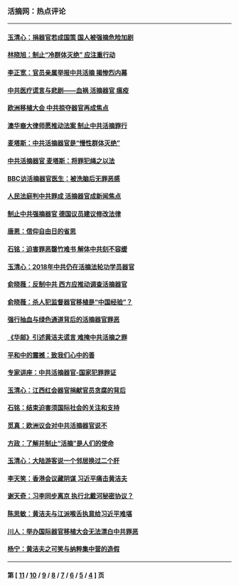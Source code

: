 ### 活摘网：热点评论
---
#### [玉清心：捐器官若成国策 国人被强摘危险加剧](../../pages/nf5879/n12802713.md?07030430) 
#### [林晓旭：制止“冷群体灭绝” 应注重行动](../../pages/nf5879/n12779736.md?07030430) 
#### [李正宽：官员亲属举报中共活摘 揭惨烈内幕](../../pages/nf5879/n12684490.md?07030430) 
#### [中共医疗谎言与悲剧——血祸 活摘器官 瘟疫](../../pages/nf5879/n12372103.md?07030430) 
#### [欧洲移植大会 中共掠夺器官再成焦点](../../pages/nf5879/n11538883.md?07030430) 
#### [澳华裔大律师愿推动法案 制止中共活摘罪行](../../pages/nf5879/n11377039.md?07030430) 
#### [麦塔斯：中共活摘器官是“慢性群体灭绝”](../../pages/nf5879/n11350529.md?07030430) 
#### [中共活摘器官 麦塔斯：将罪犯绳之以法](../../pages/nf5879/n11347973.md?07030430) 
#### [BBC访活摘器官医生：被洗脑后无罪恶感](../../pages/nf5879/n11335935.md?07030430) 
#### [人民法庭判中共罪成 活摘器官成新闻焦点](../../pages/nf5879/n11331578.md?07030430) 
#### [制止中共强摘器官 德国议员建议修改法律](../../pages/nf5879/n11249451.md?07030430) 
#### [唐恩：信仰自由日的省思](../../pages/nf5879/n11003525.md?07030430) 
#### [石铭：迫害罪恶罄竹难书  解体中共刻不容缓](../../pages/nf5879/n10942855.md?07030430) 
#### [玉清心：2018年中共仍在活摘法轮功学员器官](../../pages/nf5879/n10914646.md?07030430) 
#### [俞晓薇：反制中共 西方应推动调查活摘器官](../../pages/nf5879/n10794671.md?07030430) 
#### [俞晓薇：杀人犯监督器官移植是“中国经验”？](../../pages/nf5879/n10466427.md?07030430) 
#### [强行抽血与绿色通道背后的活摘器官罪恶](../../pages/nf5879/n10004708.md?07030430) 
#### [《华邮》引述黄洁夫谎言 难掩中共活摘之罪](../../pages/nf5879/n9642309.md?07030430) 
#### [平和中的震撼：致我们心中的善](../../pages/nf5879/n9021123.md?07030430) 
#### [专家讲座：中共活摘器官-国家犯罪罪证](../../pages/nf5879/n8828153.md?07030430) 
#### [玉清心：江西红会器官捐献官员贪腐的背后](../../pages/nf5879/n8522122.md?07030430) 
#### [石铭：结束迫害须国际社会的关注和支持](../../pages/nf5879/n8443497.md?07030430) 
#### [觅真：欧洲议会对中共活摘器官说不](../../pages/nf5879/n8337486.md?07030430) 
#### [方政：了解并制止“活摘”是人们的使命](../../pages/nf5879/n8329214.md?07030430) 
#### [玉清心：大陆游客说一个邻居换过二个肝](../../pages/nf5879/n8291404.md?07030430) 
#### [李天笑：香港会议藏阴谋 习近平痛击黄洁夫](../../pages/nf5879/n8241459.md?07030430) 
#### [谢天奇：习李同步离京 执行北戴河秘密协议？](../../pages/nf5879/n8230418.md?07030430) 
#### [陈思敏：黄洁夫与江派喉舌执意给习近平难堪](../../pages/nf5879/n8222166.md?07030430) 
#### [川人：举办国际器官移植大会无法漂白中共罪恶](../../pages/nf5879/n8221121.md?07030430) 
#### [杨宁：黄洁夫之可笑与纳粹集中营的造假](../../pages/nf5879/n8219897.md?07030430) 

---
#### 第 [ [11](./11.md?07030430) / [10](./10.md?07030430) / [9](./9.md?07030430) / [8](./8.md?07030430) / [7](./7.md?07030430) / [6](./6.md?07030430) / [5](./5.md?07030430) / [4](./4.md?07030430) ] 页
